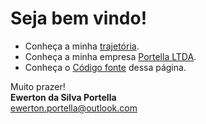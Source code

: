 # Seja bem vindo!

- Conheça a minha [trajetória](/trajetoria/README.md).
- Conheça a minha empresa [Portella LTDA](https://portella-ltda.github.io/).
- Conheça o [Código fonte](https://github.com/eportella/eportella.github.io) dessa página.

Muito prazer!\
**Ewerton da Silva Portella**\
[ewerton.portella@outlook.com](mailto:ewerton.portella@outlook.com)

